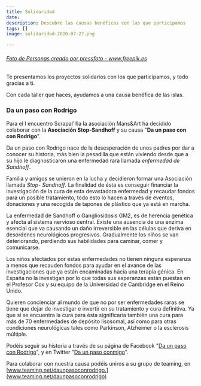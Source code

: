 ```yaml
---
title: Solidaridad
date: 
description: Descubre las causas benéficas con las que participamos
tags: []
image: solidaridad-2020-07-27.png

---
```

###### <a href='[https://www.freepik.es/fotos/personas](https://www.freepik.es/fotos/personas "https://www.freepik.es/fotos/personas")'>Foto de Personas creado por pressfoto - www.freepik.es</a>

Te presentamos los proyectos solidarios con los que participamos, y todo gracias a ti.

Con cada taller que haces, ayudamos a una causa benéfica de las islas.

### Da un paso con Rodrigo

Para el I encuentro Scrapal'Illa la asociación Mans&Art ha decidido colaborar con la **Asociación Stop-Sandhoff** y su causa "**Da un paso con con Rodrigo**".

Da un paso con Rodrigo nace de la desesperación de unos padres por dar a conocer su historia, más bien la pesadilla que están viviendo desde que a su hijo le diagnosticaron una enfermedad rara llamada _enfermedad de Sandhoff_.

Familia y amigos se unieron en la lucha y decidieron formar una Asociación llamada _Stop- Sandhoff_. La finalidad de ésta es conseguir financiar la investigación de la cura de esta devastadora enfermedad y recaudar fondos para un posible tratamiento, todo esto lo hacen a través de eventos, donaciones y una recogida de tapones de plástico que ya está en marcha.

La enfermedad de Sandhoff o Gangliosidosis GM2, es de herencia genética y afecta al sistema nervioso central. Existe una ausencia de una enzima esencial que va causando un daño irreversible en las células que deriva en desórdenes neurológicos progresivos. Gradualmente los niños se van deteriorando, perdiendo sus habilidades para caminar, comer y comunicarse.

Los niños afectados por estas enfermedades no tienen ninguna esperanza a menos que recauden fondos para ayudar en el avance de las investigaciones que ya están encaminadas hacia una terapia génica. En España no la investigan por lo que todas sus esperanzas están puestas en el Profesor Cox y su equipo de la Universidad de Cambridge en el Reino Unido.

Quieren concienciar al mundo de que no por ser enfermedades raras se tiene que dejar de investigar e invertir en su tratamiento y cura definitiva. Ya que si se encuentra la cura para ésta significaría también una cura para más de 70 enfermedades de depósito lisosomal, así como para otras condiciones neurológicas tales como Parkinson, Alzheimer o la esclerosis múltiple.

Podéis seguir su historia a través de su página de Facebook "[Da un paso con Rodrigo](https://www.facebook.com/daunpasoconrodrigo)", y en Twitter "[Da un paso conmigo](https://twitter.com/daunpasoconmigo)".

Para colaborar con nuestra causa podéis uniros a su grupo de teaming, en [www.teaming.net/daunpasoconrodrigo.](www.teaming.net/daunpasoconrodrigo)
